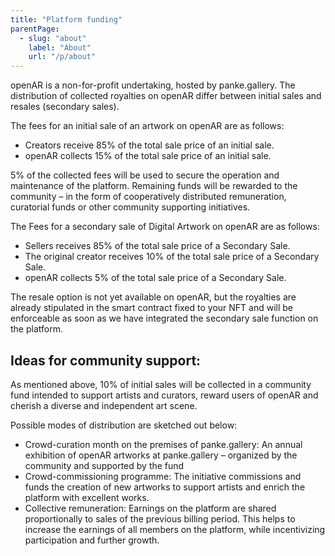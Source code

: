```yaml
---
title: "Platform funding"
parentPage: 
  - slug: "about"
    label: "About"
    url: "/p/about"
---
```


openAR is a non-for-profit undertaking, hosted by panke.gallery. The distribution of collected royalties on openAR differ between initial sales and resales (secondary sales). 

The fees for an initial sale of an artwork on openAR are as follows:

- Creators receive 85% of the total sale price of an initial sale.
- openAR collects 15% of the total sale price of an initial sale.

5% of the collected fees will be used to secure the operation and maintenance of the platform. Remaining funds will be rewarded to the community – in the form of cooperatively distributed remuneration, curatorial funds or other community supporting initiatives.

The Fees for a secondary sale of Digital Artwork on openAR are as follows:

- Sellers receives 85% of the total sale price of a Secondary Sale.
- The original creator receives 10% of the total sale price of a Secondary Sale.
- openAR collects 5% of the total sale price of a Secondary Sale.

The resale option is not yet available on openAR, but the royalties are already stipulated in the smart contract fixed to your NFT and will be enforceable as soon as we have integrated the secondary sale function on the platform.

## Ideas for community support:

As mentioned above, 10% of initial sales will be collected in a community fund intended to support artists and curators, reward users of openAR and cherish a diverse and independent art scene.

Possible modes of distribution are sketched out below:

- Crowd-curation month on the premises of panke.gallery: An annual exhibition of openAR artworks at panke.gallery – organized by the community and supported by the fund
- Crowd-commissioning programme: The initiative commissions and funds the creation of new artworks to support artists and enrich the platform with excellent works.
- Collective remuneration: Earnings on the platform are shared proportionally to sales of the previous billing period. This helps to increase the earnings of all members on the platform, while incentivizing participation and further growth.
